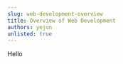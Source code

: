```yaml
---
slug: web-development-overview
title: Overview of Web Development
authors: yejun
unlisted: true
---
```


Hello